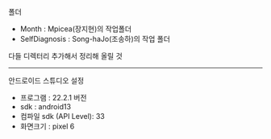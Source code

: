 폴더
- Month : Mpicea(장지현)의 작업폴더    
- SelfDiagnosis : Song-haJo(조송하)의 작업 폴더
  
다들 디렉터리 추가해서 정리해 올릴 것

---
안드로이드 스튜디오 설정
- 프로그램 : 22.2.1 버전
- sdk : android13
- 컴파일 sdk (API Level): 33
- 화면크기 : pixel 6
